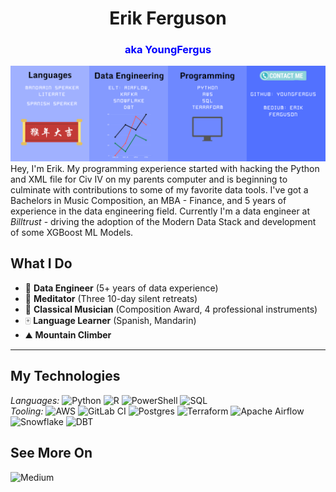 <h1 align="center">Erik Ferguson</h1>
<span style="color:blue;"><h3 align="center"> aka YoungFergus</h3></span>

![Banner](https://raw.githubusercontent.com/YoungFergus/YoungFergus/main/EF_Banner.png)
Hey, I'm Erik. My programming experience started with hacking the Python and XML file for Civ IV on my parents computer and is beginning to culminate with contributions to some of my favorite data tools. I've got a Bachelors in Music Composition, an MBA - Finance, and 5 years of experience in the data engineering field. Currently I'm a data engineer at *Billtrust* - driving the adoption of the Modern Data Stack and development of some XGBoost ML Models.
## What I Do
 - 🧮 **Data Engineer** (5+ years of data experience)
 - 🧘 **Meditator** (Three 10-day silent retreats)
 - 🎹 **Classical Musician** (Composition Award, 4 professional instruments)
 - 🀄️ **Language Learner** (Spanish, Mandarin)
 - ⛰️ **Mountain Climber**
---
## My Technologies
*Languages:* ![Python](https://img.shields.io/badge/python-3670A0?style=for-the-badge&logo=python&logoColor=ffdd54)
![R](https://img.shields.io/badge/r-%23276DC3.svg?style=for-the-badge&logo=r&logoColor=white)
![PowerShell](https://img.shields.io/badge/PowerShell-%235391FE.svg?style=for-the-badge&logo=powershell&logoColor=white)
![SQL](https://img.shields.io/badge/SQL-F5ed1d)
<br>
*Tooling:*
![AWS](https://img.shields.io/badge/-AWS-000?&logo=Amazon-AWS&logoColor=F90)
![GitLab CI](https://img.shields.io/badge/gitlab%20ci-%23181717.svg?style=for-the-badge&logo=gitlab&logoColor=white)
![Postgres](https://img.shields.io/badge/postgres-%23316192.svg?style=for-the-badge&logo=postgresql&logoColor=white)
![Terraform](https://img.shields.io/badge/terraform-%235835CC.svg?style=for-the-badge&logo=terraform&logoColor=white)
![Apache Airflow](https://img.shields.io/badge/Apache%20Airflow-017CEE?style=for-the-badge&logo=Apache%20Airflow&logoColor=white)
![Snowflake](https://img.shields.io/badge/Snowflake-1df5ed)
![DBT](https://img.shields.io/badge/DBT-F53f1d)
## See More On
![Medium](https://img.shields.io/badge/Medium-12100E?style=for-the-badge&logo=medium&logoColor=white)
<!--
**YoungFergus/YoungFergus** is a ✨ _special_ ✨ repository because its `README.md` (this file) appears on your GitHub profile.

Here are some ideas to get you started:

- 🔭 I’m currently working on ...
- 🌱 I’m currently learning ...
- 👯 I’m looking to collaborate on ...
- 🤔 I’m looking for help with ...
- 💬 Ask me about ...
- 📫 How to reach me: ...
- 😄 Pronouns: ...
- ⚡ Fun fact: ...
-->
